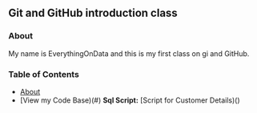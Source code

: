 ## Git and GitHub introduction class

### About
My name is EverythingOnData and this is my first class on gi and GitHub.


### Table of Contents
- [About](#about)
- [View my Code Base)(#)
  **Sql Script:** [Script for Customer Details)()

